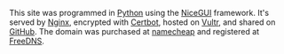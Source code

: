 This site was programmed in [Python](https://www.python.org/) using the [NiceGUI](https://nicegui.io/) framework. It's served by [Nginx](https://nginx.org/), encrypted with [Certbot](https://certbot.eff.org/), hosted on [Vultr](https://www.vultr.com/), and shared on [GitHub](https://github.com/miek770/blog/). The domain was purchased at [namecheap](https://www.namecheap.com/) and registered at [FreeDNS](https://freedns.afraid.org/).
